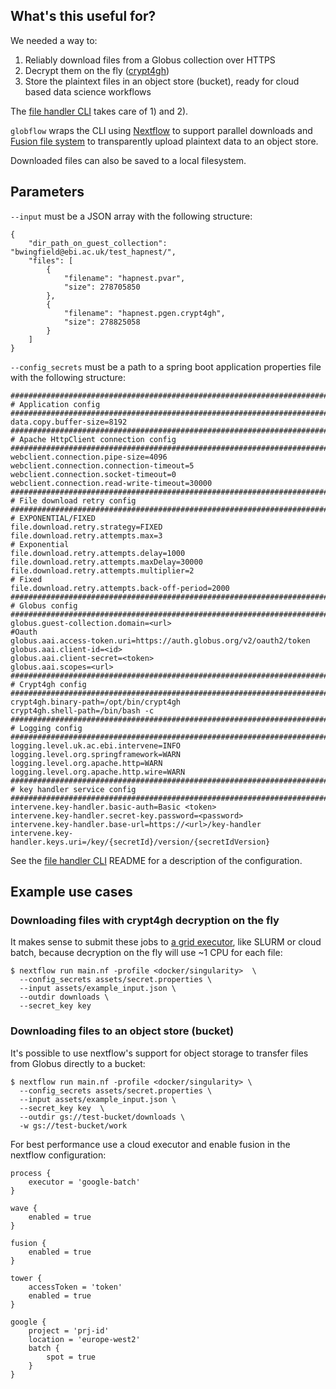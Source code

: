 ## What's this useful for?

We needed a way to:

1) Reliably download files from a Globus collection over HTTPS
2) Decrypt them on the fly ([crypt4gh](https://github.com/EGA-archive/crypt4gh))
3) Store the plaintext files in an object store (bucket), ready for cloud based data science workflows

The [file handler CLI](https://github.com/ebi-gdp/globus-file-handler-cli) takes care of 1) and 2). 

`globflow` wraps the CLI using [Nextflow](https://www.nextflow.io/) to support parallel downloads and [Fusion file system](https://seqera.io/fusion/) to transparently upload plaintext data to an object store. 

Downloaded files can also be saved to a local filesystem. 

## Parameters

`--input` must be a JSON array with the following structure:

```
{
    "dir_path_on_guest_collection": "bwingfield@ebi.ac.uk/test_hapnest/",
    "files": [
        {
            "filename": "hapnest.pvar",
            "size": 278705850
        },
        {
            "filename": "hapnest.pgen.crypt4gh",
            "size": 278825058
        }
    ]
}
```

`--config_secrets` must be a path to a spring boot application properties file with the following structure:

```
#####################################################################################
# Application config
#####################################################################################
data.copy.buffer-size=8192
#####################################################################################
# Apache HttpClient connection config
#####################################################################################
webclient.connection.pipe-size=4096
webclient.connection.connection-timeout=5
webclient.connection.socket-timeout=0
webclient.connection.read-write-timeout=30000
#####################################################################################
# File download retry config
#####################################################################################
# EXPONENTIAL/FIXED
file.download.retry.strategy=FIXED
file.download.retry.attempts.max=3
# Exponential
file.download.retry.attempts.delay=1000
file.download.retry.attempts.maxDelay=30000
file.download.retry.attempts.multiplier=2
# Fixed
file.download.retry.attempts.back-off-period=2000
#####################################################################################
# Globus config
#####################################################################################
globus.guest-collection.domain=<url>
#Oauth
globus.aai.access-token.uri=https://auth.globus.org/v2/oauth2/token
globus.aai.client-id=<id>
globus.aai.client-secret=<token>
globus.aai.scopes=<url>
#####################################################################################
# Crypt4gh config
#####################################################################################
crypt4gh.binary-path=/opt/bin/crypt4gh
crypt4gh.shell-path=/bin/bash -c
#####################################################################################
# Logging config
#####################################################################################
logging.level.uk.ac.ebi.intervene=INFO
logging.level.org.springframework=WARN
logging.level.org.apache.http=WARN
logging.level.org.apache.http.wire=WARN
#####################################################################################
# key handler service config
#####################################################################################
intervene.key-handler.basic-auth=Basic <token>
intervene.key-handler.secret-key.password=<password>
intervene.key-handler.base-url=https://<url>/key-handler
intervene.key-handler.keys.uri=/key/{secretId}/version/{secretIdVersion}
```

See the [file handler CLI](https://github.com/ebi-gdp/globus-file-handler-cli) README for a description of the configuration. 

## Example use cases

### Downloading files with crypt4gh decryption on the fly

It makes sense to submit these jobs to [a grid executor](https://www.nextflow.io/docs/latest/executor.html), like SLURM or cloud batch, because decryption on the fly will use ~1 CPU for each file:

```
$ nextflow run main.nf -profile <docker/singularity>  \
  --config_secrets assets/secret.properties \
  --input assets/example_input.json \
  --outdir downloads \
  --secret_key key
```

### Downloading files to an object store (bucket) 

It's possible to use nextflow's support for object storage to transfer files from Globus directly to a bucket:

```
$ nextflow run main.nf -profile <docker/singularity> \
  --config_secrets assets/secret.properties \
  --input assets/example_input.json \
  --secret_key key  \
  --outdir gs://test-bucket/downloads \
  -w gs://test-bucket/work
```

For best performance use a cloud executor and enable fusion in the nextflow configuration:

```
process {
    executor = 'google-batch'
}

wave {
    enabled = true
}

fusion {
    enabled = true
}

tower {
    accessToken = 'token'
    enabled = true
}

google {
    project = 'prj-id'
    location = 'europe-west2'
    batch {
        spot = true
    }
}
```
